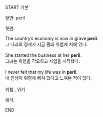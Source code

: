START
기본

앞면:
peril


뒷면:
<div>The country’s economy is now in grave <b>peril</b>. </div><div>그 나라의 경제가 지금 중대 위험에 처해 있다.</div><div><br></div><div><div>She started the business at her <strong>peril</strong>. </div><div><div>그녀는 위험을 각오하고 사업을 시작했다.</div></div></div><div><br></div><div><div>I never felt that my life was in <strong>peril</strong>. </div><div><div>내 인생이 위험에 빠져 있다고 느껴본 적이 없다.</div></div></div><div><br></div><div>위험 , 위기</div>


해석:

END
